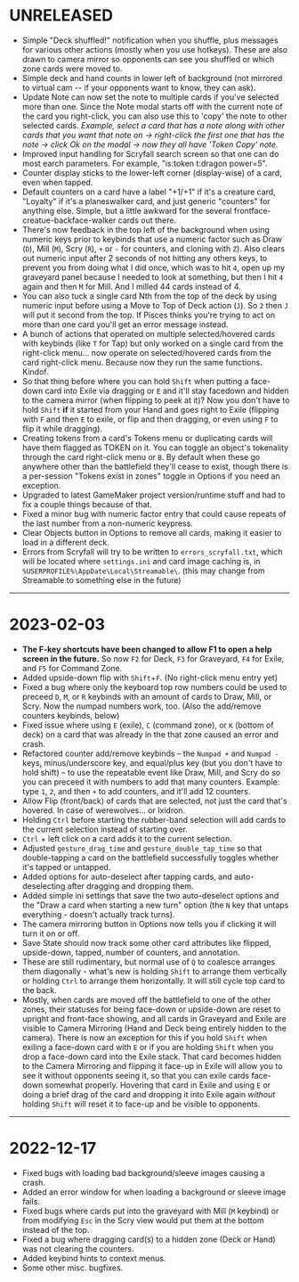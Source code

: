 # UNRELEASED
- Simple "Deck shuffled!" notification when you shuffle, plus messages for various other actions (mostly when you use hotkeys). These are also drawn to camera mirror so opponents can see you shuffled or which zone cards were moved to.
- Simple deck and hand counts in lower left of background (not mirrored to virtual cam -- if your opponents want to know, they can ask).
- Update Note can now set the note to multiple cards if you've selected more than one. Since the Note modal starts off with the current note of the card you right-click, you can also use this to 'copy' the note to other selected cards. *Example, select a card that has a note along with other cards that you want that note on -> right-click the first one that has the note -> click Ok on the modal -> now they all have 'Token Copy' note.*
- Improved input handling for Scryfall search screen so that one can do most earch parameters. For example, "is:token t:dragon power=5".
- Counter display sticks to the lower-left corner (display-wise) of a card, even when tapped.
- Default counters on a card have a label "+1/+1" if it's a creature card, "Loyalty" if it's a planeswalker card, and just generic "counters" for anything else. Simple, but a little awkward for the several frontface-creatue-backface-walker cards out there.
- There's now feedback in the top left of the background when using numeric keys prior to keybinds that use a numeric factor such as Draw (`D`), Mill (`M`), Scry (`R`), `+` or `-` for counters, and cloning with `Z`). Also clears out numeric input after 2 seconds of not hitting any others keys, to prevent you from doing what I did once, which was to hit `4`, open up my graveyard panel because I needed to look at something, but then I hit `4` again and then `M` for Mill. And I milled 44 cards instead of 4.
- You can also tuck a single card Nth from the top of the deck by using numeric input before using a Move to Top of Deck action (`J`). So `2` then `J` will put it second from the top. If Pisces thinks you're trying to act on more than one card you'll get an error message instead.
- A bunch of actions that operated on multiple selected/hovered cards with keybinds (like `T` for Tap) but only worked on a single card from the right-click menu... now operate on selected/hovered cards from the card right-click menu. Because now they run the same functions. Kindof.
- So that thing before where you can hold `Shift` when putting a face-down card into Exile via dragging or `E` and it'll stay facedown and hidden to the camera mirror (when flipping to peek at it)? Now you don't have to hold `Shift` **if** it started from your Hand and goes right to Exile (flipping with `F` and then `E` to exile, or flip and then dragging, or even using `F` to flip it while dragging).
- Creating tokens from a card's Tokens menu or duplicating cards will have them flagged as TOKEN on it. You can toggle an object's tokenality through the card right-click menu or `B`. By default when these go anywhere other than the battlefield they'll cease to exist, though there is a per-session "Tokens exist in zones" toggle in Options if you need an exception.
- Upgraded to latest GameMaker project version/runtime stuff and had to fix a couple things because of that.
- Fixed a minor bug with numeric factor entry that could cause repeats of the last number from a non-numeric keypress.
- Clear Objects button in Options to remove all cards, making it easier to load in a different deck.
- Errors from Scryfall will try to be written to `errors_scryfall.txt`, which will be located where `settings.ini` and card image caching is, in `%USERPROFILE%\AppDate\Local\Streamable\`. (this may change from Streamable to something else in the future)

---
# 2023-02-03
- **The F-key shortcuts have been changed to allow F1 to open a help screen in the future.** So now `F2` for Deck, `F3` for Graveyard, `F4` for Exile, and `F5` for Command Zone.
- Added upside-down flip with `Shift`+`F`. (No right-click menu entry yet)
- Fixed a bug where only the keyboard top row numbers could be used to preceed `D`, `M`, or `R` keybinds with an amount of cards to Draw, Mill, or Scry. Now the numpad numbers work, too. (Also the add/remove counters keybinds, below)
- Fixed issue where using `E` (exile), `C` (command zone), or `K` (bottom of deck) on a card that was already in the that zone caused an error and crash.
- Refactored counter add/remove keybinds &ndash; the `Numpad +` and `Numpad -` keys, minus/underscore key, and equal/plus key (but you don't have to hold shift) &ndash; to use the repeatable event like Draw, Mill, and Scry do so you can preceed it with numbers to add that many counters. Example: type `1`, `2`, and then `+` to add counters, and it'll add 12 counters.
- Allow Flip (front/back) of cards that are selected, not just the card that's hovered. In case of werewolves... or Ixidron.
- Holding `Ctrl` before starting the rubber-band selection will add cards to the current selection instead of starting over.
- `Ctrl` + left click on a card adds it to the current selection.
- Adjusted `gesture_drag_time` and `gesture_double_tap_time` so that double-tapping a card on the battlefield successfully toggles whether it's tapped or untapped.
- Added options for auto-deselect after tapping cards, and auto-deselecting after dragging and dropping them.
- Added simple ini settings that save the two auto-deselect options and the "Draw a card when starting a new turn" option (the `N` key that untaps everything - doesn't actually track turns).
- The camera mirroring button in Options now tells you if clicking it will turn it on or off.
- Save State should now track some other card attributes like flipped, upside-down, tapped, number of counters, and annotation.
- These are still rudimentary, but normal use of `Q` to coalesce arranges them diagonally - what's new is holding `Shift` to arrange them vertically or holding `Ctrl` to arrange them horizontally. It will still cycle top card to the back.
- Mostly, when cards are moved off the battlefield to one of the other zones, their statuses for being face-down or upside-down are reset to upright and front-face showing, and all cards in Graveyard and Exile are visible to Camera Mirroring (Hand and Deck being entirely hidden to the camera). There is now an exception for this if you hold `Shift` when exiling a face-down card with `E` or if you are holding `Shift` when you drop a face-down card into the Exile stack. That card becomes hidden to the Camera Mirroring and flipping it face-up in Exile will allow you to see it without opponents seeing it, so that you can exile cards face-down somewhat properly. Hovering that card in Exile and using `E` or doing a brief drag of the card and dropping it into Exile again _without_ holding `Shift` will reset it to face-up and be visible to opponents.

---
# 2022-12-17
- Fixed bugs with loading bad background/sleeve images causing a crash.
- Added an error window for when loading a background or sleeve image fails.
- Fixed bugs where cards put into the graveyard with Mill (`M` keybind) or from modifying `Esc` in the Scry view would put them at the bottom instead of the top.
- Fixed a bug where dragging card(s) to a hidden zone (Deck or Hand) was not clearing the counters.
- Added keybind hints to context menus.
- Some other misc. bugfixes.